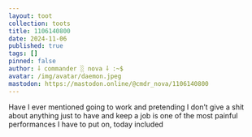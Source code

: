 ```yaml
---
layout: toot
collection: toots
title: 1106140800
date: 2024-11-06
published: true
tags: []
pinned: false
author: ⸸ commander ░ nova ⸸ :~$
avatar: /img/avatar/daemon.jpeg
mastodon: https://mastodon.online/@cmdr_nova/1106140800
---
```


Have I ever mentioned going to work and pretending I don’t give a shit about anything just to have and keep a job is one of the most painful performances I have to put on, today included
